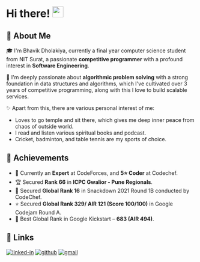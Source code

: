 # Hi there! <img src="https://media.giphy.com/media/hvRJCLFzcasrR4ia7z/giphy.gif" width="29px" height="29px">

## 🚀 About Me

🎓 I'm Bhavik Dholakiya, currently a final year computer science student from NIT Surat, a passionate **competitive programmer** with a profound interest in **Software Engineering**.

🏹 I'm deeply passionate about **algorithmic problem solving** with a strong foundation in data structures and algorithms, which I've cultivated over 3 years of competitive programming, along with this I love to build scalable services.

✨ Apart from this, there are various personal interest of me:
   - Loves to go temple and sit there, which gives me deep inner peace from chaos of outside world.
   - I read and listen various spiritual books and podcast.
   - Cricket, badminton, and table tennis are my sports of choice.

## 🏅 Achievements

-   📝 Currently an **Expert** at CodeForces, and **5⭐ Coder** at Codechef.
-   🏆 Secured **Rank 66** in **ICPC Gwalior - Pune Regionals**.
-   🚁 Secured **Global Rank 16** in Snackdown 2021 Round 1B conducted by CodeChef.
-   ⭐ Secured **Global Rank 329/ AIR 121 (Score 100/100)** in Google Codejam Round A.
-   🥇 Best Global Rank in Google Kickstart – **683 (AIR 494)**.

<!-- ## 🛠️ Skills

### Languages

![Java](https://img.shields.io/badge/java-%23ED8B00.svg?style=for-the-badge&logo=java&logoColor=white)
![javascript](https://img.shields.io/badge/JavaScript-323330?style=for-the-badge&logo=javascript&logoColor=F7DF1E)
![python](https://img.shields.io/badge/Python-3776AB?style=for-the-badge&logo=python&logoColor=white)
![C++](https://img.shields.io/badge/C%2B%2B-00599C?style=for-the-badge&logo=c%2B%2B&logoColor=white)

### Front-End Development

![react](https://img.shields.io/badge/React-20232A?style=for-the-badge&logo=react&logoColor=61DAFB)
![redux](https://img.shields.io/badge/Redux-593D88?style=for-the-badge&logo=redux&logoColor=white)
![react-router](https://img.shields.io/badge/React_Router-CA4245?style=for-the-badge&logo=react-router&logoColor=white)
![material-ui](https://img.shields.io/badge/Material_UI-0081CB?style=for-the-badge&logo=mui&logoColor=white)
![html](https://img.shields.io/badge/HTML5-E34F26?style=for-the-badge&logo=html5&logoColor=white)
![css](https://img.shields.io/badge/CSS3-1572B6?style=for-the-badge&logo=css3&logoColor=white)
![bootstrap](https://img.shields.io/badge/Bootstrap-563D7C?style=for-the-badge&logo=bootstrap&logoColor=white)

### Backend as a Service (BaaS)

![firebase](https://img.shields.io/badge/Firebase-ffaa00?style=for-the-badge&logo=Firebase&logoColor=white)
![firebase](https://img.shields.io/badge/Firebase-ffaa00?style=for-the-badge&logo=Firebase&logoColor=white)
![firebase](https://img.shields.io/badge/Firebase-ffaa00?style=for-the-badge&logo=Firebase&logoColor=white)
![firebase](https://img.shields.io/badge/Firebase-ffaa00?style=for-the-badge&logo=Firebase&logoColor=white) -->

<!-- ## 📈 Stats

<div align="center">
    <img src="https://github-profile-trophy.vercel.app/?username=bhavikdholakiya&row=1&column=6&margin-h=8&theme=darkhub&count_private=true&margin-w=15&no-frame=true" alt="profile trophies" />
    <br />
    <br />
    <img src="https://komarev.com/ghpvc/?username=bhavikdholakiya&label=Profile%20views&color=0e75b6&style=flat%22%20alt=%22bhavikdholakiya" alt="visitors">
</div>  -->

## 🔗 Links

[![linked-in](https://img.shields.io/badge/Linked_In-0077B5?style=for-the-badge&logo=LinkedIn&logoColor=white)](https://www.linkedin.com/in/bhavik-dholakiya-7332391bb/)
[![github](https://img.shields.io/badge/GitHub-000000?style=for-the-badge&logo=GitHub&logoColor=white)](https://github.com/bhavikdholakiya)
[![gmail](https://img.shields.io/badge/Gmail-D14836?style=for-the-badge&logo=Gmail&logoColor=white)](mailto:bhavikdholakiya6@gmail.com)
